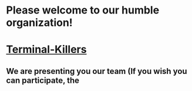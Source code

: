 # Please welcome to our humble organization!

# [Terminal-Killers](https://github.com/Terminal-Killers)

## We are presenting you our team (If you wish you can participate, the 
                     





